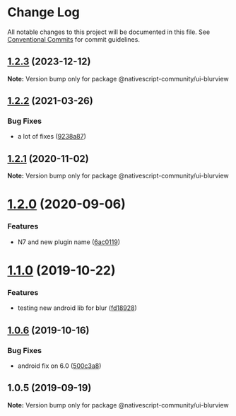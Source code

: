 # Change Log

All notable changes to this project will be documented in this file.
See [Conventional Commits](https://conventionalcommits.org) for commit guidelines.

## [1.2.3](https://github.com/nativescript-community/ui-blurview/compare/v1.2.2...v1.2.3) (2023-12-12)

**Note:** Version bump only for package @nativescript-community/ui-blurview

## [1.2.2](https://github.com/Akylas/nativescript-blurview/compare/v1.2.1...v1.2.2) (2021-03-26)

### Bug Fixes

* a lot of fixes ([9238a87](https://github.com/Akylas/nativescript-blurview/commit/9238a87))

## [1.2.1](https://github.com/Akylas/nativescript-blurview/compare/v1.2.0...v1.2.1) (2020-11-02)

**Note:** Version bump only for package @nativescript-community/ui-blurview

# [1.2.0](https://github.com/Akylas/nativescript-blurview/compare/v1.1.0...v1.2.0) (2020-09-06)

### Features

* N7 and new plugin name ([6ac0119](https://github.com/Akylas/nativescript-blurview/commit/6ac0119))

# [1.1.0](https://github.com/nativescript-community/ui-blurview/compare/v1.0.6...v1.1.0) (2019-10-22)

### Features

* testing new android lib for blur ([fd18928](https://github.com/nativescript-community/ui-blurview/commit/fd18928))

## [1.0.6](https://github.com/nativescript-community/ui-blurview/compare/v1.0.5...v1.0.6) (2019-10-16)

### Bug Fixes

* android fix on 6.0 ([500c3a8](https://github.com/nativescript-community/ui-blurview/commit/500c3a8))

## 1.0.5 (2019-09-19)

**Note:** Version bump only for package @nativescript-community/ui-blurview
